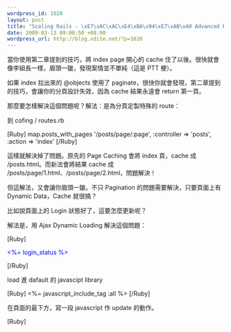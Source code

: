 ```yaml
--- 
wordpress_id: 1020
layout: post
title: "Scaling Rails - \xE7\xAC\xAC\xE4\xBA\x94\xE7\xAB\xA0 Advanced Page Caching"
date: 2009-03-13 09:00:50 +08:00
wordpress_url: http://blog.xdite.net/?p=1020
---
```

當你使用第二章提到的技巧，將 index page 開心的 cache 住了以後。很快就會像李組長一樣，眉頭一皺，發現案情並不單純（這是 PTT 梗）。

如果 index 拉出來的 @objects 使用了 paginate，很快你就會發現，第二章提到的技巧，會讓你的分頁設計失效，因為 cache 結果永遠會 return 第一頁。

那麼要怎樣解決這個問題呢？解法：是為分頁定製特殊的 route：

到 cofing / routes.rb

[Ruby]
 map.posts_with_pages '/posts/page/:page', :controller => 'posts', :action => 'index'
[/Ruby]

這樣就解決掉了問題。原先的 Page Caching 會將 index 頁，cache 成 /posts.html。而新法會將結果 cache 成 /posts/page/1.html、/posts/page/2.html，問題解決！

但這解法，又會讓你眉頭一皺。不只 Pagination 的問題需要解決，只要頁面上有 Dynamic Data，Cache 就很搞？

比如說頁面上的 Login 狀態好了，這要怎麼更新呢？

解法是，用 Ajax Dynamic Loading 解決這個問題：

[Ruby]
<p id ="login_status" style="color: blue"> <%= login_status %></p>
[/Ruby] 

load 進 dafault 的 javascipt library

[Ruby]
<%= javascript_include_tag :all %>
[/Ruby]

在頁面的最下方，寫一段 javascript 作 update 的動作。

[Ruby]
<script type ="text/javascript" charset ="utf-8">
  <%= remote_function :update => 'login_status', :url => login_status_path %>
[/Ruby] 

然後在 SessionsController 裡訂製一個 action

[Ruby]
  def status
     render :inline => login_status
  end
[/Ruby]

這樣 index 結果即使 cache 住了，但是因為 login status 的部份是用 Javascipt 去 Load 出來，所以還是會顯示正確的結果。


不過在影片中，Greg 認為 Login / Logout is Overrated 而且被 Overused 了。他認為沒必要每個頁面都放置這個資訊。它解釋了原因，以 <a href="http://rails.lighthouseapp.com/dashboard">Lighthouse</a> ( 可在此 submit 對於 Rails 的 ticket )為例：

<a href="http://www.flickr.com/photos/xdite/3337270150/" title="Flickr 上 xdite 的 vlcsnap-51236"><img src="http://farm4.static.flickr.com/3315/3337270150_8b0a0b337b.jpg" width="500" height="375" alt="vlcsnap-51236" /></a>

Greg 覺得這個網站特別不需要這種設計。以 Envycast 為例：不管是否登入，bar 永遠一樣。反正點下去，權限不對，還是會把你導到 Login 頁面去。

<a href="http://www.flickr.com/photos/xdite/3336442091/" title="Flickr 上 xdite 的 vlcsnap-52069-crop"><img src="http://farm4.static.flickr.com/3399/3336442091_40dfb6f2bd.jpg" width="363" height="90" alt="vlcsnap-52069-crop" /></a>

那要怎麼登出呢？Click「Account」 就會產生下拉選單。

<a href="http://www.flickr.com/photos/xdite/3336443193/" title="Flickr 上 xdite 的 vlcsnap-52930-crop"><img src="http://farm4.static.flickr.com/3398/3336443193_d8f97cbcf2_m.jpg" width="240" height="237" alt="vlcsnap-52930-crop" /></a>

即使最慘的情形發生好了：假使你偶然間離開了你的電腦，別人在你不知情的情況下打開了這個網站使用，他也不知道你沒登出。需要害怕信用卡資訊洩漏嗎？

EnvyCast 付款的機制是 PayPal，因此不會發生這種情形...

再回到 Lighthouse 這個例子上，最慘的情形是：如果你忘記了登出，別人卻使用了你的店法，對 Rails 做出了貢獻 ...XD ( 以你之名）

Greg 認為有些重要的網站或特定的情形，是需要 Login Status 這種設計的。比如說銀行帳戶頁、Amazon 帳戶、或者此網站的 Profile 儲存了你的信用卡號碼。

但大多數的網站是不需要這種設計的，特別是這網站上根本沒有儲存任何重要或高度敏感資料設計的時候。

下一集要談的是 Action Caching。
